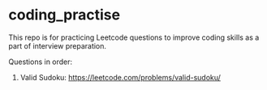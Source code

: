 # coding_practise
 This repo is for practicing Leetcode questions to improve coding skills as a part of interview preparation.


Questions in order:

1. Valid Sudoku: https://leetcode.com/problems/valid-sudoku/
